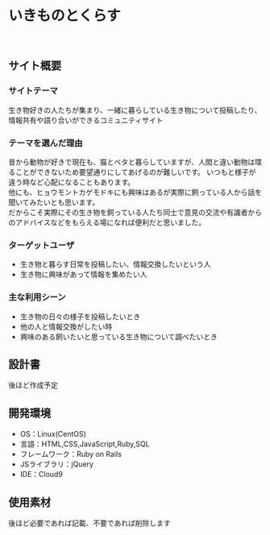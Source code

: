 # いきものとくらす
​
## サイト概要
### サイトテーマ
生き物好きの人たちが集まり、一緒に暮らしている生き物について投稿したり、情報共有や語り合いができるコミュニティサイト

### テーマを選んだ理由
昔から動物が好きで現在も、猫とベタと暮らしていますが、人間と違い動物は喋ることができないため要望通りにしてあげるのが難しいです。
いつもと様子が違う時など心配になることもあります。<br>
他にも、ヒョウモントカゲモドキにも興味はあるが実際に飼っている人から話を聞いてみたいとも思います。<br>
だからこそ実際にその生き物を飼っている人たち同士で意見の交流や有識者からのアドバイスなどをもらえる場になれば便利だと思いました。
​
### ターゲットユーザ
- 生き物と暮らす日常を投稿したい、情報交換したいという人
- 生き物に興味があって情報を集めたい人
​
### 主な利用シーン
- 生き物の日々の様子を投稿したいとき
- 他の人と情報交換がしたい時
- 興味のある飼いたいと思っている生き物について調べたいとき
​
## 設計書
後ほど作成予定
​
## 開発環境
- OS：Linux(CentOS)
- 言語：HTML,CSS,JavaScript,Ruby,SQL
- フレームワーク：Ruby on Rails
- JSライブラリ：jQuery
- IDE：Cloud9
​
## 使用素材
後ほど必要であれば記載、不要であれば削除します